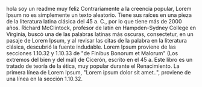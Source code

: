 hola soy un readme muy feliz  Contrariamente a la creencia popular, Lorem Ipsum no es simplemente un texto aleatorio.
 Tiene sus raíces en una pieza de la literatura latina clásica del 45 a. C., 
 por lo que tiene más de 2000 años. Richard McClintock, profesor de latín en Hampden-Sydney College en Virginia,
  buscó una de las palabras latinas más oscuras, consectetur, en un pasaje de Lorem Ipsum, y al revisar las citas
   de la palabra en la literatura clásica, descubrió la fuente indudable. Lorem Ipsum proviene de las secciones
    1.10.32 y 1.10.33 de "de Finibus Bonorum et Malorum" (Los extremos del bien y del mal) de Cicerón, escrito 
    en el 45 a. Este libro es un tratado de teoría de la ética, muy popular durante el Renacimiento. La primera
     línea de Lorem Ipsum, "Lorem ipsum dolor sit amet..", proviene de una línea en la sección 1.10.32.